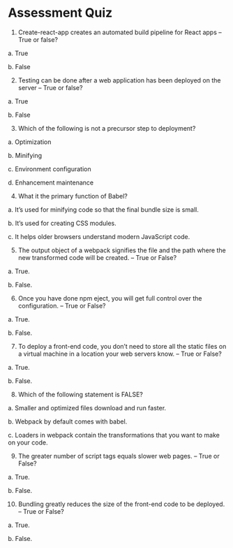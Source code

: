 # Assessment Quiz

1.	Create-react-app creates an automated build pipeline for React apps – True or false?

a.	True 

b.	False


2.	Testing can be done after a web application has been deployed on the server – True or false?

a.	True

b.	False 


3.	Which of the following is not a precursor step to deployment?

a.	Optimization

b.	Minifying

c.	Environment configuration

d.	Enhancement maintenance 


4.	What it the primary function of Babel?

a.	It’s used for minifying code so that the final bundle size is small.

b.	It’s used for creating CSS modules.

c.	It helps older browsers understand modern JavaScript code. 


5.	The output object of a webpack signifies the file and the path where the new transformed code will be created. – True or False?

a.	True. 

b.	False.


6.	Once you have done npm eject, you will get full control over the configuration. – True or False?

a.	True. 

b.	False.


7.	To deploy a front-end code, you don’t need to store all the static files on a virtual machine in a location your web servers know. – True or False?

a.	True.

b.	False. 


8.	Which of the following statement is FALSE?

a.	Smaller and optimized files download and run faster.

b.	Webpack by default comes with babel. 

c.	Loaders in webpack contain the transformations that you want to make on your code.


9.	The greater number of script tags equals slower web pages. – True or False?

a.	True. 

b.	False.


10.	Bundling greatly reduces the size of the front-end code to be deployed. – True or False?

a.	True. 

b.	False.
